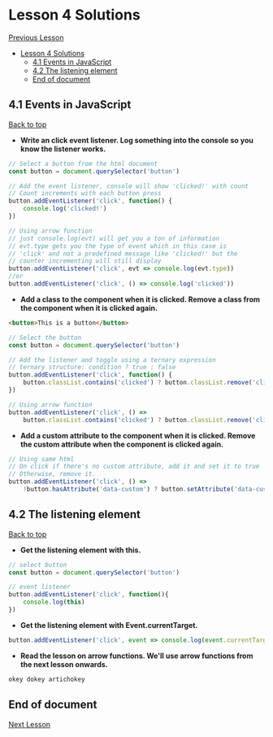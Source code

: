 # Lesson 4 Solutions

[Previous Lesson](../lesson3/solutions.md)
<!-- TOC -->

- [Lesson 4 Solutions](#lesson-4-solutions)
    - [4.1 Events in JavaScript](#41-events-in-javascript)
    - [4.2 The listening element](#42-the-listening-element)
    - [End of document](#end-of-document)

<!-- /TOC -->
<!-- Solutions below only -->

## 4.1 Events in JavaScript

[Back to top](#lesson-4-solutions)

* **Write an click event listener. Log something into the console so you know the listener works.**

```js
// Select a button from the html document
const button = document.querySelector('button')

// Add the event listener, console will show 'clicked!' with count
// Count increments with each button press
button.addEventListener('click', function() {
    console.log('clicked!')
})

// Using arrow function
// just console.log(evt) will get you a ton of information
// evt.type gets you the type of event which in this case is 
// 'click' and not a predefined message like 'clicked!' but the 
// counter incrementing will still display
button.addEventListener('click', evt => console.log(evt.type))
//or
button.addEventListener('click', () => console.log('clicked'))
```

* **Add a class to the component when it is clicked. Remove a class from the component when it is clicked again.**

```html
<button>This is a button</button>
```

```js
// Select the button
const button = document.querySelector('button')

// Add the listener and toggle using a ternary expression
// ternary structure: condition ? true : false
button.addEventListener('click', function() {
    button.classList.contains('clicked') ? button.classList.remove('clicked') : button.classList.add('clicked')
})

// Using arrow function
button.addEventListener('click', () => 
    button.classList.contains('clicked') ? button.classList.remove('clicked') : button.classList.add('clicked'))
```

* **Add a custom attribute to the component when it is clicked. Remove the custom attribute when the component is clicked again.**

```js
// Using same html
// On click if there's no custom attribute, add it and set it to true
// Otherwise, remove it.
button.addEventListener('click', () => 
    !button.hasAttribute('data-custom') ? button.setAttribute('data-custom', true) : button.removeAttribute('data-custom'))
```

## 4.2 The listening element

[Back to top](#lesson-4-solutions)

* **Get the listening element with this.**

```js
// select button
const button = document.querySelector('button')

// event listener
button.addEventListener('click', function(){
    console.log(this)
})
```

* **Get the listening element with Event.currentTarget.**

```js
button.addEventListener('click', event => console.log(event.currentTarget))
```

* **Read the lesson on arrow functions. We'll use arrow functions from the next lesson onwards.**

```js
okey dokey artichokey
```

<!-- Solutions above only -->

## End of document

[Next Lesson](../lesson5/solutions.md)
